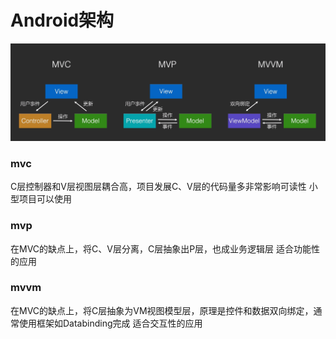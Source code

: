 # Android架构

![](./architecture.png)

### mvc
C层控制器和V层视图层耦合高，项目发展C、V层的代码量多非常影响可读性
小型项目可以使用

### mvp
在MVC的缺点上，将C、V层分离，C层抽象出P层，也成业务逻辑层
适合功能性的应用


### mvvm
在MVC的缺点上，将C层抽象为VM视图模型层，原理是控件和数据双向绑定，通常使用框架如Databinding完成
适合交互性的应用